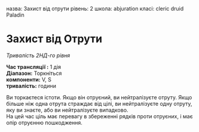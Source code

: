 назва: Захист від отрути рівень: 2 школа: abjuration класі: cleric druid Paladin

# Захист від Отрути
_Тривалість 2НД-го рівня_

**Час трансляції :** 1 дія    
**Діапазон:** Торкніться    
**компоненти:** V, S   
**тривалість:** години

Ви торкаєтеся істоти. Якщо він отруєний, ви нейтралізуєте отруту. Якщо більше ніж одна отрута страждає від цілі, ви нейтралізуєте одну отруту, яку ви знаєте, або ви нейтралізуєте випадково.    
На цей час ціль має перевагу в збереженні рядків проти отруєних, і має опір отруєнню пошкодження. 